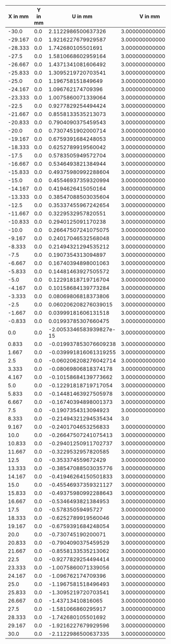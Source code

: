 | X in mm | Y in mm |         U in mm         |      V in mm       |   Log. Strain YY    |
|---------|---------|-------------------------|--------------------|---------------------|
|  -30.0  |   0.0   |   2.1122986500637326    | 3.000000000000007  | 0.1037456547097909  |
| -29.167 |   0.0   |   1.9216227679929587    | 3.000000000000006  | 0.1048121222950624  |
| -28.333 |   0.0   |    1.742680105501691    | 3.0000000000000053 | 0.10275881589427698 |
|  -27.5  |   0.0   |   1.5810668602959164    | 3.0000000000000053 | 0.09963707792150736 |
| -26.667 |   0.0   |   1.4371341081606492    | 3.0000000000000044 | 0.09634409700467786 |
| -25.833 |   0.0   |   1.3095219720703541    | 3.0000000000000036 | 0.0932063300417938  |
|  -25.0  |   0.0   |    1.196758151849649    | 3.000000000000003  | 0.09036261273019146 |
| -24.167 |   0.0   |    1.096762174709396    | 3.0000000000000027 | 0.0878591402774889  |
| -23.333 |   0.0   |   1.0075860071339064    | 3.0000000000000036 | 0.08569844998616732 |
|  -22.5  |   0.0   |   0.9277829254494424    | 3.0000000000000027 | 0.08386393210770915 |
| -21.667 |   0.0   |   0.8558133535213073    | 3.000000000000002  | 0.08231886030425895 |
| -20.833 |   0.0   |   0.7904090375459543    | 3.000000000000002  | 0.08102322339166919 |
|  -20.0  |   0.0   |   0.7307451902000714    | 3.0000000000000018 | 0.07994148246414898 |
| -19.167 |   0.0   |   0.6759391684248053    | 3.000000000000002  | 0.0790373212472561  |
| -18.333 |   0.0   |   0.6252789919560042    | 3.0000000000000013 | 0.07827980524335451 |
|  -17.5  |   0.0   |   0.5783505949572704    | 3.000000000000002  | 0.07764498771704004 |
| -16.667 |   0.0   |   0.5346493821384944    | 3.0000000000000027 | 0.07711053945376646 |
| -15.833 |   0.0   |   0.49375980992288604   | 3.000000000000003  | 0.07665853192825176 |
|  -15.0  |   0.0   |   0.45546937359320994   | 3.0000000000000027 | 0.0762755936564984  |
| -14.167 |   0.0   |   0.4194626415050164    | 3.000000000000001  | 0.07594937283291256 |
| -13.333 |   0.0   |   0.38547088503035604   | 3.000000000000001  | 0.07567011904024153 |
|  -12.5  |   0.0   |   0.35337455967242654   | 3.0000000000000018 | 0.0754307101733695  |
| -11.667 |   0.0   |   0.3229532957820551    | 3.0000000000000018 | 0.07522449638684048 |
| -10.833 |   0.0   |   0.2940125091170238    | 3.000000000000002  | 0.0750462446708186  |
|  -10.0  |   0.0   |   0.26647507241075075   | 3.0000000000000027 | 0.07489219469973005 |
| -9.167  |   0.0   |   0.24017046532568048   | 3.0000000000000027 | 0.07475882868322163 |
| -8.333  |   0.0   |   0.21494321294535212   | 3.0000000000000027 | 0.07464332028516493 |
|  -7.5   |   0.0   |   0.1907354313094897    | 3.0000000000000036 | 0.07454374981519028 |
| -6.667  |   0.0   |   0.16740394898001063   | 3.0000000000000036 | 0.07445826724330679 |
| -5.833  |   0.0   |   0.14481463927505572   | 3.0000000000000036 | 0.0743853817552804  |
|  -5.0   |   0.0   |   0.12291818719716704   | 3.0000000000000036 | 0.07432413818227354 |
| -4.167  |   0.0   |   0.10158684139773284   | 3.000000000000004  | 0.07427359681836998 |
| -3.333  |   0.0   |   0.08069806818373806   | 3.0000000000000036 | 0.07423303058178439 |
|  -2.5   |   0.0   |  0.060206208276039015   | 3.0000000000000036 | 0.0742020043484371  |
| -1.667  |   0.0   |   0.03999181606131518   | 3.0000000000000027 | 0.07418009592256126 |
| -0.833  |   0.0   |   0.01993785307660475   | 3.000000000000002  | 0.07416704185355051 |
|   0.0   |   0.0   | -2.0053346583939827e-15 | 3.000000000000002  | 0.07416271314829963 |
|  0.833  |   0.0   |  -0.019937853076609238  | 3.0000000000000018 | 0.0741670418535496  |
|  1.667  |   0.0   |  -0.039991816061319255  | 3.0000000000000018 | 0.07418009592256193 |
|   2.5   |   0.0   |  -0.060206208276042714  | 3.0000000000000013 | 0.07420200434843646 |
|  3.333  |   0.0   |  -0.08069806818374178   | 3.0000000000000018 | 0.07423303058178508 |
|  4.167  |   0.0   |  -0.10158684139773662   | 3.0000000000000018 | 0.07427359681836979 |
|   5.0   |   0.0   |  -0.12291818719717054   | 3.0000000000000013 | 0.07432413818227361 |
|  5.833  |   0.0   |  -0.14481463927505978   | 3.000000000000001  | 0.07438538175528084 |
|  6.667  |   0.0   |  -0.16740394898001373   | 3.000000000000001  | 0.07445826724330643 |
|   7.5   |   0.0   |   -0.1907354313094923   | 3.0000000000000004 | 0.07454374981518966 |
|  8.333  |   0.0   |  -0.21494321294535434   |        3.0         | 0.07464332028516496 |
|  9.167  |   0.0   |   -0.2401704653256833   | 3.000000000000001  | 0.07475882868322176 |
|  10.0   |   0.0   |  -0.26647507241075413   | 3.0000000000000018 | 0.07489219469973044 |
| 10.833  |   0.0   |  -0.29401250911702737   | 3.000000000000003  | 0.07504624467081844 |
| 11.667  |   0.0   |   -0.3229532957820585   | 3.0000000000000044 | 0.07522449638684096 |
|  12.5   |   0.0   |   -0.353374559672429    | 3.000000000000005  | 0.07543071017336958 |
| 13.333  |   0.0   |  -0.38547088503035776   | 3.000000000000006  | 0.07567011904024178 |
| 14.167  |   0.0   |  -0.41946264150501833   | 3.000000000000008  | 0.07594937283291323 |
|  15.0   |   0.0   |  -0.45546937359321127   | 3.000000000000009  | 0.07627559365649814 |
| 15.833  |   0.0   |  -0.49375980992288643   | 3.000000000000008  | 0.07665853192825156 |
| 16.667  |   0.0   |   -0.5346493821384953   | 3.0000000000000075 | 0.07711053945376632 |
|  17.5   |   0.0   |    -0.57835059495727    | 3.000000000000007  | 0.07764498771703954 |
| 18.333  |   0.0   |   -0.6252789919560046   | 3.0000000000000075 | 0.07827980524335518 |
| 19.167  |   0.0   |   -0.6759391684248054   | 3.0000000000000058 | 0.07903732124725538 |
|  20.0   |   0.0   |   -0.730745190200071    | 3.0000000000000053 | 0.0799414824641489  |
| 20.833  |   0.0   |   -0.7904090375459529   | 3.0000000000000053 | 0.08102322339166831 |
| 21.667  |   0.0   |   -0.8558133535213062   | 3.0000000000000044 | 0.08231886030425936 |
|  22.5   |   0.0   |   -0.9277829254494414   | 3.0000000000000053 | 0.0838639321077088  |
| 23.333  |   0.0   |   -1.0075860071339056   | 3.0000000000000058 | 0.08569844998616759 |
| 24.167  |   0.0   |   -1.096762174709396    | 3.000000000000005  | 0.08785914027748878 |
|  25.0   |   0.0   |   -1.1967581518496493   | 3.0000000000000044 | 0.09036261273019201 |
| 25.833  |   0.0   |   -1.3095219720703541   | 3.0000000000000044 | 0.09320633004179392 |
| 26.667  |   0.0   |    -1.43713410816065    | 3.000000000000004  | 0.09634409700467907 |
|  27.5   |   0.0   |   -1.581066860295917    | 3.000000000000003  | 0.09963707792150711 |
| 28.333  |   0.0   |   -1.742680105501692    | 3.000000000000002  | 0.10275881589427702 |
| 29.167  |   0.0   |   -1.9216227679929596   | 3.000000000000002  | 0.10481212229506236 |
|  30.0   |   0.0   |   -2.1122986500637335   | 3.0000000000000018 |  0.103745654709791  |